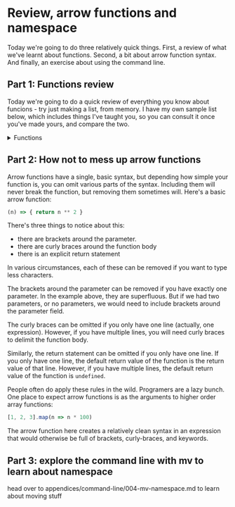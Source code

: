 # Review, arrow functions and namespace
Today we're going to do three relatively quick things. First, a review of what we've learnt about functions. Second, a bit about arrow function syntax. And finally, an exercise about using the command line. 

## Part 1: Functions review

Today we're going to do a quick review of everything you know about funcions - try just making a list, from memory. I have my own sample list below, which includes things I've taught you, so you can consult it once you've made yours, and compare the two.

<details>
<summary>Functions</summary> 

- difference between expressions and declarations  

- possibility of arrow syntax  

- what are side effects  

- what are return values  

- how does a callback work?  

- what's the difference between adding brackets to the end of a function and not?
</details>

## Part 2: How not to mess up arrow functions

Arrow functions have a single, basic syntax, but depending how simple your function is, you can omit various parts of the syntax. Including them will never break the function, but removing them sometimes will. Here's a basic arrow function:

```javascript
(n) => { return n ** 2 }
```

There's three things to notice about this:
- there are brackets around the parameter.
- there are curly braces around the function body
- there is an explicit return statement

In various circumstances, each of these can be removed if you want to type less characters.

The brackets around the parameter can be removed if you have exactly one parameter. In the example above, they are superfluous. But if we had two parameters, or no parameters, we would need to include brackets around the parameter field.

The curly braces can be omitted if you only have one line (actually, one expression). However, if you have multiple lines, you will need curly braces to delimit the function body.

Similarly, the return statement can be omitted if you only have one line. If you only have one line, the default return value of the function is the return value of that line. However, if you have multiple lines, the default return value of the function is ```undefined```. 

People often do apply these rules in the wild. Programers are a lazy bunch. One place to expect arrow functions is as the arguments to higher order array functions:

```javascript
[1, 2, 3].map(n => n * 100)
```

The arrow function here creates a relatively clean syntax in an expression that would otherwise be full of brackets, curly-braces, and keywords.

## Part 3: explore the command line with mv to learn about namespace

head over to appendices/command-line/004-mv-namespace.md to learn about moving stuff